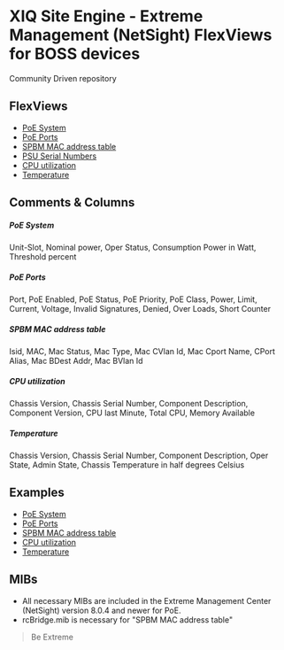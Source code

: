 # XIQ Site Engine - Extreme Management (NetSight) FlexViews for BOSS devices

Community Driven repository

## FlexViews
* [PoE System](tpl/BOSS_VOSS_PoE_Main.tpl?raw=true)
* [PoE Ports](tpl/BOSS_PoE_Ports.tpl?raw=true)
* [SPBM MAC address table](tpl/BOSS_SPBM_MAC_TABLE.tpl?raw=true)
* [PSU Serial Numbers](tpl/BOSS_PSU_Serial_Numbers.tpl?raw=true)
* [CPU utilization](tpl/BOSS_Device_CPU.tpl?raw=true)
* [Temperature](tpl/BOSS_Device_Temperature.tpl?raw=true)

## Comments & Columns

##### PoE System
Unit-Slot, Nominal power, Oper Status, Consumption Power in Watt, Threshold percent

##### PoE Ports
Port, PoE Enabled, PoE Status, PoE Priority, PoE Class, Power, Limit, Current, Voltage, Invalid Signatures, Denied, Over Loads, Short Counter

##### SPBM MAC address table
Isid, MAC, Mac Status, Mac Type, Mac CVlan Id, Mac Cport Name, CPort Alias, Mac BDest Addr, Mac BVlan Id

##### CPU utilization
Chassis Version, Chassis Serial Number, Component Description, Component Version, CPU last Minute, Total CPU, Memory Available

##### Temperature
Chassis Version, Chassis Serial Number, Component Description, Oper State, Admin State, Chassis Temperature in half degrees Celsius


## Examples
* [PoE System](sample/BOSS_VOSS_PoE_Main.png?raw=true)
* [PoE Ports](sample/BOSS_PoE_Ports.png?raw=true)
* [SPBM MAC address table](sample/BOSS_SPBM_MAC_TABLE.png?raw=true)
* [CPU utilization](sample/BOSS_Device_CPU.PNG?raw=true)
* [Temperature](sample/BOSS_Device_Temperature.PNG?raw=true)

## MIBs
* All necessary MIBs are included in the Extreme Management Center (NetSight) version 8.0.4 and newer for PoE.
* rcBridge.mib is necessary for "SPBM MAC address table"

>Be Extreme